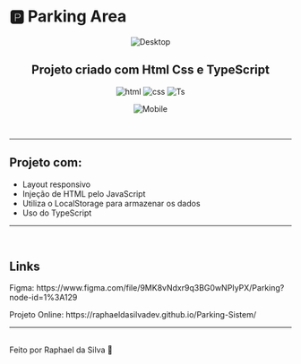 # 🅿️ Parking Area

<div align="center">
  
![Desktop](https://user-images.githubusercontent.com/66075182/172023736-a65f14f8-00ae-4fe0-bea6-944d259b3497.png)

## Projeto criado com Html Css e TypeScript

<img alt="html" src="https://img.shields.io/badge/HTML-239120?style=for-the-badge&logo=html5&logoColor=white">
<img alt="css" src="https://img.shields.io/badge/CSS-239120?&style=for-the-badge&logo=css3&logoColor=white">
<img alt="Ts" src="https://img.shields.io/badge/TypeScript-3178c6?style=for-the-badge&logo=typescript&logoColor=black">

![Mobile](https://user-images.githubusercontent.com/66075182/172023735-8bceb5bf-9eaa-4797-8a5a-c376c238d174.png)

<br>

</div>

-------------------------
## Projeto com:
* Layout responsivo
* Injeção de HTML pelo JavaScript
* Utiliza o LocalStorage para armazenar os dados
* Uso do TypeScript
--------------------------

<br>

## Links
<p>Figma: https://www.figma.com/file/9MK8vNdxr9q3BG0wNPIyPX/Parking?node-id=1%3A129</p>
<p>Projeto Online: https://raphaeldasilvadev.github.io/Parking-Sistem/</p>

--------------------------

<br>

<div aling="center">
Feito por Raphael da Silva 🚀
</div>
